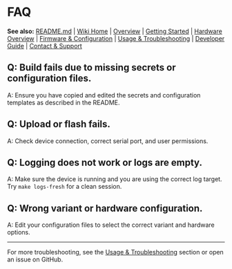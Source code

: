 
# FAQ

**See also:** [README.md](README.md) | [Wiki Home](Home.md) | [Overview](Overview.md) | [Getting Started](Getting-Started.md) | [Hardware Overview](Hardware-Overview.md) | [Firmware & Configuration](Firmware-and-Configuration.md) | [Usage & Troubleshooting](Usage-and-Troubleshooting.md) | [Developer Guide](Developer-Guide.md) | [Contact & Support](Contact-and-Support.md)

## Q: Build fails due to missing secrets or configuration files.
A: Ensure you have copied and edited the secrets and configuration templates as described in the README.

## Q: Upload or flash fails.
A: Check device connection, correct serial port, and user permissions.

## Q: Logging does not work or logs are empty.
A: Make sure the device is running and you are using the correct log target. Try `make logs-fresh` for a clean session.

## Q: Wrong variant or hardware configuration.
A: Edit your configuration files to select the correct variant and hardware options.

---
For more troubleshooting, see the [Usage & Troubleshooting](Usage-and-Troubleshooting.md) section or open an issue on GitHub.
